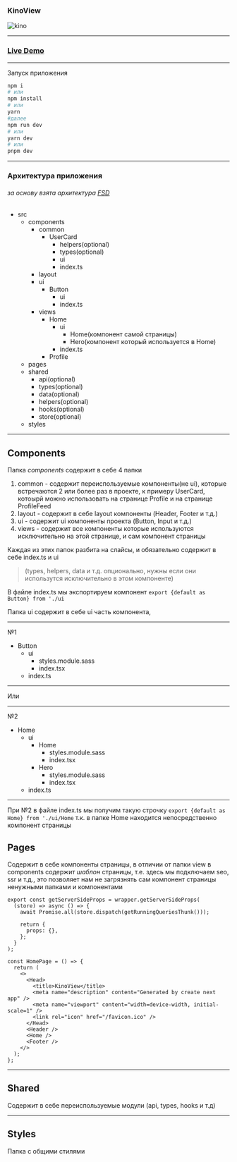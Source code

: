 ### KinoView

![kino](https://github.com/GoBDaNWeb/KinoView2.0/assets/68378882/453f4216-f52b-44fd-9512-c271ee774865)

---------------------------
### <a href="https://kino-view.vercel.app/"> Live Demo</a>
---------------------------

Запуск приложения

```bash
npm i 
# или
npm install
# или 
yarn
#далее
npm run dev
# или
yarn dev
# или
pnpm dev
```

---------------------------
### Архитектура приложения
###### за основу взята архитектура <a href="https://feature-sliced.design/ru/docs/get-started/overview">FSD</a>

- src
	- components
		- common
			- UserCard
				- helpers(optional)
				- types(optional)
				- ui
				- index.ts
		- layout
		- ui
			- Button
				- ui
				- index.ts
		- views
			- Home
				- ui
					- Home(компонент самой страницы)
					- Hero(компонент который используется в Home)
				- index.ts
			- Profile
	- pages
	- shared
		- api(optional)
		- types(optional)
		- data(optional)
		- helpers(optional)
		- hooks(optional)
		- store(optional)
	- styles

-----
## Components
Папка *components* содержит в себе 4 папки
1. common - содержит переиспользуемые компоненты(не ui), которые вcтречаются 2 или более раз в проекте, к примеру UserCard, котоырй можно использовать на странице Profile и на странице ProfileFeed
2. layout - содержит в себе layout компоненты (Header, Footer и т.д.)
3. ui - содержит ui компоненты проекта (Button, Input и т.д.)
4. views - содержит все компоненты которые используются исключительно на этой странице, и сам компонент страницы

Каждая из этих папок разбита на слайсы, и обязательно содержит в себе index.ts и ui
> (types, helpers, data и т.д. опционально, нужны если они использутся исключительно в этом компоненте)

В файле index.ts мы экспортируем компонент
`export {default as Button} from './ui`

Папка ui содержит в себе ui часть компонента,


------------
№1

- Button
	- ui
		- styles.module.sass
		- index.tsx
	- index.ts

------------


Или

------------
№2

- Home
	- ui
		- Home
			- styles.module.sass
			- index.tsx
		- Hero 
			- styles.module.sass
			- index.tsx
	- index.ts

------------
При №2 в файле index.ts мы получим такую строчку
`export {default as Home} from './ui/Home`
т.к. в папке Home находится непосредственно компонент страницы

## Pages
Содержит в себе компоненты страницы, в отличии от папки view в components содержит *шаблон* страницы, т.е. здесь мы подключаем seo, ssr и т.д., это позволяет нам не загрязнять сам компонент страницы ненужными папками и компонентами




    export const getServerSideProps = wrapper.getServerSideProps(
      (store) => async () => {
        await Promise.all(store.dispatch(getRunningQueriesThunk()));
    
        return {
          props: {},
        };
      }
    );
    
    const HomePage = () => {
      return (
        <>
          <Head>
            <title>KinoView</title>
            <meta name="description" content="Generated by create next app" />
            <meta name="viewport" content="width=device-width, initial-scale=1" />
            <link rel="icon" href="/favicon.ico" />
          </Head>
          <Header />
          <Home />
          <Footer />
        </>
      );
    };
    
------
## Shared

Содержит в себе переиспользуемые модули (api, types, hooks и т.д)

-------
## Styles
Папка с общими стилями
